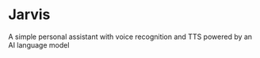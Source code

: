# Jarvis
A simple personal assistant with voice recognition and TTS powered by an AI language model
